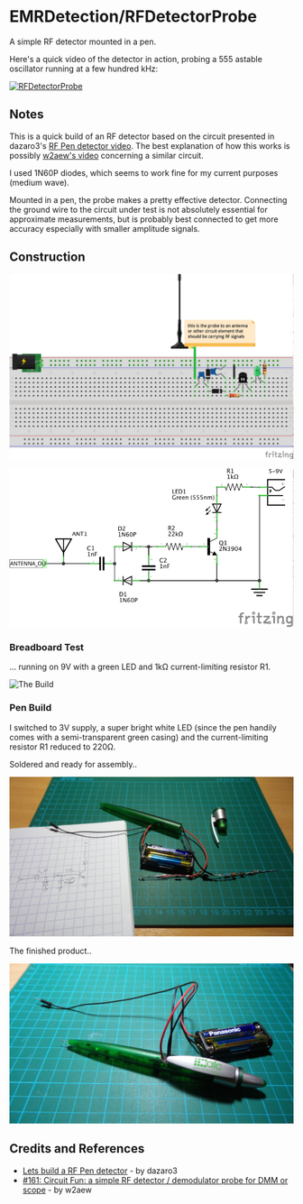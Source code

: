 # EMRDetection/RFDetectorProbe

A simple RF detector mounted in a pen.

Here's a quick video of the detector in action, probing a 555 astable oscillator running at a few hundred kHz:

[![RFDetectorProbe](http://img.youtube.com/vi/Rr9iLDhYq8k/0.jpg)](http://www.youtube.com/watch?v=Rr9iLDhYq8k)

## Notes

This is a quick build of an RF detector based on the circuit presented
in dazaro3's [RF Pen detector video](https://youtu.be/G7xf_qe8P3k).
The best explanation of how this works is possibly
[w2aew's video](https://youtu.be/C8SKiyJUAlU) concerning a similar circuit.

I used 1N60P diodes, which seems to work fine for my current purposes (medium wave).

Mounted in a pen, the probe makes a pretty effective detector.
Connecting the ground wire to the circuit under test is not absolutely essential for approximate measurements,
but is probably best connected to get more accuracy especially with smaller amplitude signals.

## Construction

![Breadboard](./assets/RFDetectorProbe_bb.jpg?raw=true)

![The Schematic](./assets/RFDetectorProbe_schematic.jpg?raw=true)

### Breadboard Test

... running on 9V with a green LED and 1kΩ current-limiting resistor R1.

![The Build](./assets/RFDetectorProbe_build_breadboard.jpg.jpg?raw=true)

### Pen Build

I switched to 3V supply, a super bright white LED (since the pen handily comes with a semi-transparent green casing)
and the current-limiting resistor R1 reduced to 220Ω.

Soldered and ready for assembly..

![The Build](./assets/RFDetectorProbe_build_unassembled.jpg?raw=true)

The finished product..

![The Build](./assets/RFDetectorProbe_build.jpg?raw=true)

## Credits and References
* [Lets build a RF Pen detector](https://youtu.be/G7xf_qe8P3k) - by dazaro3
* [#161: Circuit Fun: a simple RF detector / demodulator probe for DMM or scope](https://youtu.be/C8SKiyJUAlU) - by w2aew
